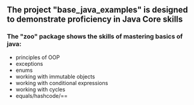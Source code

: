 ## The project "base_java_examples" is designed to demonstrate proficiency in Java Core skills

### The "zoo" package shows the skills of mastering basics of java:
- principles of OOP
- exceptions
- enums
- working with immutable objects
- working with conditional expressions
- working with cycles
- equals/hashcode/==
